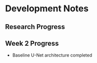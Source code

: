 # Development Notes
## Research Progress
## Week 2 Progress
- Baseline U-Net architecture completed
